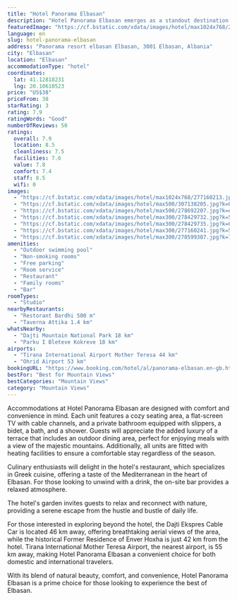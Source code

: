 ```yaml
---
title: "Hotel Panorama Elbasan"
description: "Hotel Panorama Elbasan emerges as a standout destination for travelers seeking both relaxation and adventure in the heart of Elbasan."
featuredImage: "https://cf.bstatic.com/xdata/images/hotel/max1024x768/277160213.jpg?k=c1490810e8b9be457052bdd84f9ad1ca52375871d61401d7088af2c2bcf29527&o=&hp=1"
language: en
slug: hotel-panorama-elbasan
address: "Panorama resort elbasan Elbasan, 3001 Elbasan, Albania"
city: "Elbasan"
location: "Elbasan"
accommodationType: "hotel"
coordinates:
  lat: 41.12818231
  lng: 20.10610523
price: "US$38"
priceFrom: 38
starRating: 3
rating: 7.9
ratingWords: "Good"
numberOfReviews: 50
ratings:
  overall: 7.9
  location: 8.5
  cleanliness: 7.5
  facilities: 7.6
  value: 7.8
  comfort: 7.4
  staff: 8.5
  wifi: 0
images:
  - "https://cf.bstatic.com/xdata/images/hotel/max1024x768/277160213.jpg?k=c1490810e8b9be457052bdd84f9ad1ca52375871d61401d7088af2c2bcf29527&o=&hp=1"
  - "https://cf.bstatic.com/xdata/images/hotel/max500/307138205.jpg?k=055c55df20274c28b01fc5477d3f3cd03b4350ee7aef71bd1671523ca7611c69&o=&hp=1"
  - "https://cf.bstatic.com/xdata/images/hotel/max500/278692207.jpg?k=ea8d772daccb4909e9a3f652b03eadafb07b83b85a5df934f32315b124860edf&o=&hp=1"
  - "https://cf.bstatic.com/xdata/images/hotel/max300/278429732.jpg?k=5f4823fb8864589bac31b076896b97c9c9534ebd6db56cc1a6626ec62b1221b7&o=&hp=1"
  - "https://cf.bstatic.com/xdata/images/hotel/max300/278429735.jpg?k=051b1c80892c25ff4d37bda1fc04095b96d5ade44bcc2492e2149721e05dadfb&o=&hp=1"
  - "https://cf.bstatic.com/xdata/images/hotel/max300/277160241.jpg?k=5691aff9140c5a2d6289e7d272a29878b9d33674128b8d0b9097c0c1b1118e0f&o=&hp=1"
  - "https://cf.bstatic.com/xdata/images/hotel/max300/278599387.jpg?k=7abb84949cae032684acafbe58d592319f728b7375580f8888491f575055dff7&o=&hp=1"
amenities:
  - "Outdoor swimming pool"
  - "Non-smoking rooms"
  - "Free parking"
  - "Room service"
  - "Restaurant"
  - "Family rooms"
  - "Bar"
roomTypes:
  - "Studio"
nearbyRestaurants:
  - "Restorant Bardhi 500 m"
  - "Taverna Attika 1.4 km"
whatsNearby:
  - "Dajti Mountain National Park 18 km"
  - "Parku I Bleteve Kokreve 18 km"
airports:
  - "Tirana International Airport Mother Teresa 44 km"
  - "Ohrid Airport 53 km"
bookingURL: "https://www.booking.com/hotel/al/panorama-elbasan.en-gb.html?aid=8035640"
bestFor: "Best for Mountain Views"
bestCategories: "Mountain Views"
category: "Mountain Views"
---
```


Accommodations at Hotel Panorama Elbasan are designed with comfort and convenience in mind. Each unit features a cozy seating area, a flat-screen TV with cable channels, and a private bathroom equipped with slippers, a bidet, a bath, and a shower. Guests will appreciate the added luxury of a terrace that includes an outdoor dining area, perfect for enjoying meals with a view of the majestic mountains. Additionally, all units are fitted with heating facilities to ensure a comfortable stay regardless of the season.

Culinary enthusiasts will delight in the hotel's restaurant, which specializes in Greek cuisine, offering a taste of the Mediterranean in the heart of Elbasan. For those looking to unwind with a drink, the on-site bar provides a relaxed atmosphere.

The hotel's garden invites guests to relax and reconnect with nature, providing a serene escape from the hustle and bustle of daily life. 

For those interested in exploring beyond the hotel, the Dajti Ekspres Cable Car is located 46 km away, offering breathtaking aerial views of the area, while the historical Former Residence of Enver Hoxha is just 42 km from the hotel. Tirana International Mother Teresa Airport, the nearest airport, is 55 km away, making Hotel Panorama Elbasan a convenient choice for both domestic and international travelers.

With its blend of natural beauty, comfort, and convenience, Hotel Panorama Elbasan is a prime choice for those looking to experience the best of Elbasan.